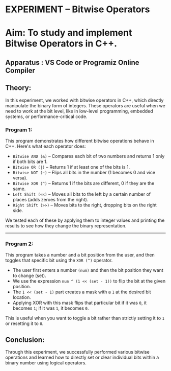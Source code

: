 # EXPERIMENT – Bitwise Operators
# Aim: To study and implement Bitwise Operators in C++.

## Apparatus : VS Code or Programiz Online Compiler

## Theory:
In this experiment, we worked with bitwise operators in C++, which directly manipulate the binary form of integers. These operators are useful when we need to work at the bit level, like in low-level programming, embedded systems, or performance-critical code.

### Program 1:
This program demonstrates how different bitwise operations behave in C++. Here's what each operator does:
- `Bitwise AND (&)` – Compares each bit of two numbers and returns 1 only if both bits are 1.
- `Bitwise OR (|)` – Returns 1 if at least one of the bits is 1.
- `Bitwise NOT (~)` – Flips all bits in the number (1 becomes 0 and vice versa).
- `Bitwise XOR (^)` – Returns 1 if the bits are different, 0 if they are the same.
- `Left Shift (<<)` – Moves all bits to the left by a certain number of places (adds zeroes from the right).
- `Right Shift (>>)` – Moves bits to the right, dropping bits on the right side.
  
We tested each of these by applying them to integer values and printing the results to see how they change the binary representation.

---
### Program 2:
This program takes a number and a bit position from the user, and then toggles that specific bit using the `XOR (^)` operator.

- The user first enters a number `(num)` and then the bit position they want to change (set).
- We use the expression `num ^ (1 << (set - 1))` to flip the bit at the given position.
- The `1 << (set - 1)` part creates a mask with a `1` at the desired bit location.
- Applying XOR with this mask flips that particular bit if it was `0`, it becomes `1`; if it was `1`, it becomes `0`.
  
This is useful when you want to toggle a bit rather than strictly setting it to `1` or resetting it to `0`.

## Conclusion:
Through this experiment, we successfully performed various bitwise operations and learned how to directly set or clear individual bits within a binary number using logical operators.

